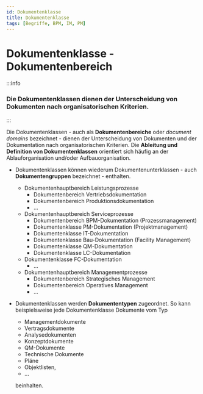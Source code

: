 ```yaml
---
id: Dokumentenklasse
title: Dokumentenklasse
tags: [Begriffe, BPM, IM, PM]
---
```


# Dokumentenklasse - Dokumentenbereich

:::info

<h3>Die Dokumentenklassen dienen der Unterscheidung von Dokumenten nach organisatorischen Kriterien.</h3>

:::

Die Dokumentenklassen - auch als **Dokumentenbereiche** oder *document domains* bezeichnet - dienen der Unterscheidung von Dokumenten und der Dokumentation nach organisatorischen Kriterien. Die **Ableitung und Definition von Dokumentenklassen** orientiert sich häufig an der Ablauforganisation und/oder Aufbauorganisation. 

- Dokumentenklassen können wiederum Dokumentenunterklassen - auch **Dokumentengruppen** bezeichnet - enthalten.
  - Dokumentenhauptbereich Leistungsprozesse
    - Dokumentenbereich Vertriebsdokumentation
    - Dokumentenbereich Produktionsdokumentation
    - ...
  - Dokumentenhauptbereich Serviceprozesse
    - Dokumentenbereich BPM-Dokumentation (Prozessmanagement)
    - Dokumentenklasse PM-Dokumentation (Projektmanagement)
    - Dokumentenklasse IT-Dokumentation 
    - Dokumentenklasse Bau-Dokumentation (Facility Management)
    - Dokumentenklasse QM-Dokumentation 
    - Dokumentenklasse LC-Dokumentation 
  - Dokumentenklasse FC-Dokumentation 
    - ...
  - Dokumentenhauptbereich Managementprozesse
    - Dokumentenbereich Strategisches Management
    - Dokumentenbereich Operatives Management
    - ...
  
- Dokumentenklassen werden **Dokumententypen** zugeordnet. 
  So kann beispielsweise jede Dokumentenklasse Dokumente vom Typ 

  - Managementdokumente
  - Vertragsdokumente
  - Analysedokumenten
  - Konzeptdokumente
  - QM-Dokumente
  - Technische Dokumente
  - Pläne
  - Objektlisten, 
  - …  

  

  beinhalten.